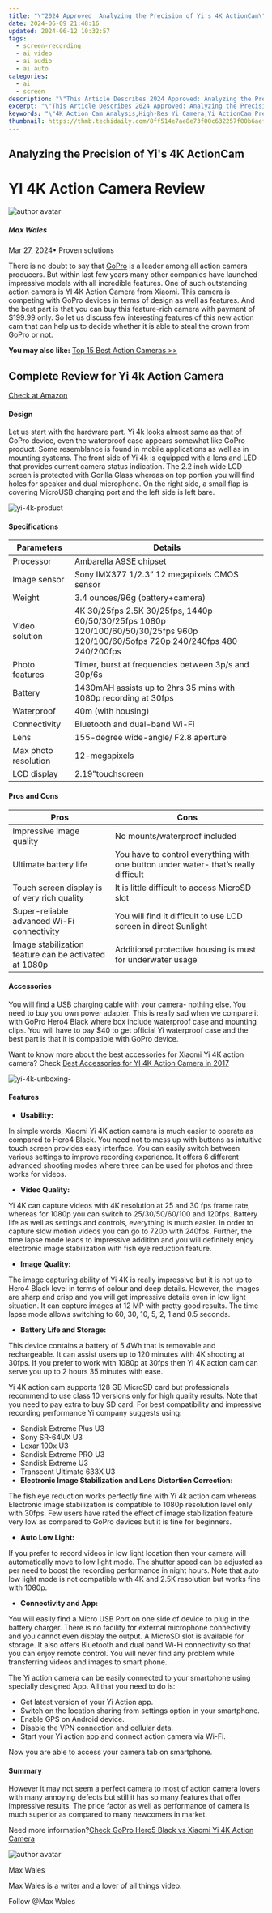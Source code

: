 ```yaml
---
title: "\"2024 Approved  Analyzing the Precision of Yi's 4K ActionCam\""
date: 2024-06-09 21:48:16
updated: 2024-06-12 10:32:57
tags: 
  - screen-recording
  - ai video
  - ai audio
  - ai auto
categories: 
  - ai
  - screen
description: "\"This Article Describes 2024 Approved: Analyzing the Precision of Yi's 4K ActionCam\""
excerpt: "\"This Article Describes 2024 Approved: Analyzing the Precision of Yi's 4K ActionCam\""
keywords: "\"4K Action Cam Analysis,High-Res Yi Camera,Yi ActionCam Precision,Ultra HD Action Photography,Yi's 4K Video Quality,Detailed Yi Cam Insights,Professional 4K Action Shoot\""
thumbnail: https://thmb.techidaily.com/8ff514e7ae8e73f00c632257f00b6aefbc08dc01d831c81a6f2628b843ff494a.jpg
---
```


## Analyzing the Precision of Yi's 4K ActionCam

# YI 4K Action Camera Review

![author avatar](https://images.wondershare.com/filmora/article-images/max-wales-author.jpg)

##### Max Wales

 Mar 27, 2024• Proven solutions

 There is no doubt to say that [GoPro](https://tools.techidaily.com/wondershare/filmora/download/) is a leader among all action camera producers. But within last few years many other companies have launched impressive models with all incredible features. One of such outstanding action camera is YI 4K Action Camera from Xiaomi. This camera is competing with GoPro devices in terms of design as well as features. And the best part is that you can buy this feature-rich camera with payment of $199.99 only. So let us discuss few interesting features of this new action cam that can help us to decide whether it is able to steal the crown from GoPro or not.

**You may also like:** [Top 15 Best Action Cameras >>](https://tools.techidaily.com/wondershare/filmora/download/)

## Complete Review for Yi 4k Action Camera

[Check at Amazon](https://www.amazon.com/gp/product/B01FU9ZIMU/ref=as%5Fli%5Ftl?ie=UTF8&tag=vs-flora-20&camp=1789&creative=9325&linkCode=as2&creativeASIN=B01FU9ZIMU&linkId=8ffea9b2da130000b205cf9367ce3ccf
)

#### Design

 Let us start with the hardware part. Yi 4k looks almost same as that of GoPro device, even the waterproof case appears somewhat like GoPro product. Some resemblance is found in mobile applications as well as in mounting systems. The front side of Yi 4k is equipped with a lens and LED that provides current camera status indication. The 2.2 inch wide LCD screen is protected with Gorilla Glass whereas on top portion you will find holes for speaker and dual microphone. On the right side, a small flap is covering MicroUSB charging port and the left side is left bare.

![yi-4k-product](https://images.wondershare.com/filmora/article-images/yi-4k-product.jpg)

#### Specifications

| **Parameters**       | **Details**                                                                                                                       |
| -------------------- | --------------------------------------------------------------------------------------------------------------------------------- |
| Processor            | Ambarella A9SE chipset                                                                                                            |
| Image sensor         | Sony IMX377 1/2.3” 12 megapixels CMOS sensor                                                                                      |
| Weight               | 3.4 ounces/96g (battery+camera)                                                                                                   |
| Video solution       | 4K 30/25fps 2.5K 30/25fps, 1440p 60/50/30/25fps 1080p 120/100/60/50/30/25fps 960p 120/100/60/5ofps 720p 240/240fps 480 240/200fps |
| Photo features       | Timer, burst at frequencies between 3p/s and 30p/6s                                                                               |
| Battery              | 1430mAH assists up to 2hrs 35 mins with 1080p recording at 30fps                                                                  |
| Waterproof           | 40m (with housing)                                                                                                                |
| Connectivity         | Bluetooth and dual-band Wi-Fi                                                                                                     |
| Lens                 | 155-degree wide-angle/ F2.8 aperture                                                                                              |
| Max photo resolution | 12-megapixels                                                                                                                     |
| LCD display          | 2.19”touchscreen                                                                                                                  |

#### Pros and Cons

| **Pros**                                              | **Cons**                                                                            |
| ----------------------------------------------------- | ----------------------------------------------------------------------------------- |
| Impressive image quality                              | No mounts/waterproof included                                                       |
| Ultimate battery life                                 | You have to control everything with one button under water- that’s really difficult |
| Touch screen display is of very rich quality          | It is little difficult to access MicroSD slot                                       |
| Super-reliable advanced Wi-Fi connectivity            | You will find it difficult to use LCD screen in direct Sunlight                     |
| Image stabilization feature can be activated at 1080p | Additional protective housing is must for underwater usage                          |

#### Accessories

 You will find a USB charging cable with your camera- nothing else. You need to buy you own power adapter. This is really sad when we compare it with GoPro Hero4 Black where box include waterproof case and mounting clips. You will have to pay $40 to get official Yi waterproof case and the best part is that it is compatible with GoPro device.

 Want to know more about the best accessories for Xiaomi Yi 4K action camera? Check [Best Accessories for YI 4K Action Camera in 2017](https://tools.techidaily.com/wondershare/filmora/download/)

![yi-4k-unboxing-](https://images.wondershare.com/filmora/article-images/yi-4k-unboxing-.jpg)

#### Features

* **Usability:**

 In simple words, Xiaomi Yi 4K action camera is much easier to operate as compared to Hero4 Black. You need not to mess up with buttons as intuitive touch screen provides easy interface. You can easily switch between various settings to improve recording experience. It offers 6 different advanced shooting modes where three can be used for photos and three works for videos.

* **Video Quality:**

 Yi 4K can capture videos with 4K resolution at 25 and 30 fps frame rate, whereas for 1080p you can switch to 25/30/50/60/100 and 120fps. Battery life as well as settings and controls, everything is much easier. In order to capture slow motion videos you can go to 720p with 240fps. Further, the time lapse mode leads to impressive addition and you will definitely enjoy electronic image stabilization with fish eye reduction feature.

* **Image Quality:**

 The image capturing ability of Yi 4K is really impressive but it is not up to Hero4 Black level in terms of colour and deep details. However, the images are sharp and crisp and you will get impressive details even in low light situation. It can capture images at 12 MP with pretty good results. The time lapse mode allows switching to 60, 30, 10, 5, 2, 1 and 0.5 seconds.

* **Battery Life and Storage:**

 This device contains a battery of 5.4Wh that is removable and rechargeable. It can assist users up to 120 minutes with 4K shooting at 30fps. If you prefer to work with 1080p at 30fps then Yi 4K action cam can serve you up to 2 hours 35 minutes with ease.

 Yi 4K action cam supports 128 GB MicroSD card but professionals recommend to use class 10 versions only for high quality results. Note that you need to pay extra to buy SD card. For best compatibility and impressive recording performance Yi company suggests using:

* Sandisk Extreme Plus U3
* Sony SR-64UX U3
* Lexar 100x U3
* Sandisk Extreme PRO U3
* Sandisk Extreme U3
* Transcent Ultimate 633X U3
* **Electronic Image Stabilization and Lens Distortion Correction:**

 The fish eye reduction works perfectly fine with Yi 4k action cam whereas Electronic image stabilization is compatible to 1080p resolution level only with 30fps. Few users have rated the effect of image stabilization feature very low as compared to GoPro devices but it is fine for beginners.

* **Auto Low Light:**

 If you prefer to record videos in low light location then your camera will automatically move to low light mode. The shutter speed can be adjusted as per need to boost the recording performance in night hours. Note that auto low light mode is not compatible with 4K and 2.5K resolution but works fine with 1080p.

* **Connectivity and App:**

 You will easily find a Micro USB Port on one side of device to plug in the battery charger. There is no facility for external microphone connectivity and you cannot even display the output. A MicroSD slot is available for storage. It also offers Bluetooth and dual band Wi-Fi connectivity so that you can enjoy remote control. You will never find any problem while transferring videos and images to smart phone.

 The Yi action camera can be easily connected to your smartphone using specially designed App. All that you need to do is:

* Get latest version of your Yi Action app.
* Switch on the location sharing from settings option in your smartphone.
* Enable GPS on Android device.
* Disable the VPN connection and cellular data.
* Start your Yi action app and connect action camera via Wi-Fi.

 Now you are able to access your camera tab on smartphone.

#### Summary

 However it may not seem a perfect camera to most of action camera lovers with many annoying defects but still it has so many features that offer impressive results. The price factor as well as performance of camera is much superior as compared to many newcomers in market.

 Need more information?[Check GoPro Hero5 Black vs Xiaomi Yi 4K Action Camera](https://tools.techidaily.com/wondershare/filmora/download/)

![author avatar](https://images.wondershare.com/filmora/article-images/max-wales-author.jpg)

Max Wales

Max Wales is a writer and a lover of all things video.

Follow @Max Wales


<ins class="adsbygoogle"
     style="display:block"
     data-ad-format="autorelaxed"
     data-ad-client="ca-pub-7571918770474297"
     data-ad-slot="1223367746"></ins>



<ins class="adsbygoogle"
     style="display:block"
     data-ad-client="ca-pub-7571918770474297"
     data-ad-slot="8358498916"
     data-ad-format="auto"
     data-full-width-responsive="true"></ins>

